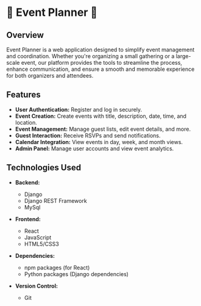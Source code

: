 # 🎉 Event Planner 📅

## Overview

Event Planner is a web application designed to simplify event management and coordination. Whether you're organizing a small gathering or a large-scale event, our platform provides the tools to streamline the process, enhance communication, and ensure a smooth and memorable experience for both organizers and attendees.

## Features

- **User Authentication:** Register and log in securely.
- **Event Creation:** Create events with title, description, date, time, and location.
- **Event Management:** Manage guest lists, edit event details, and more.
- **Guest Interaction:** Receive RSVPs and send notifications.
- **Calendar Integration:** View events in day, week, and month views.
- **Admin Panel:** Manage user accounts and view event analytics.

## Technologies Used

- **Backend:**
  - Django
  - Django REST Framework
  - MySql

- **Frontend:**
  - React
  - JavaScript
  - HTML5/CSS3

- **Dependencies:**
  - npm packages (for React)
  - Python packages (Django dependencies)

- **Version Control:**
  - Git
